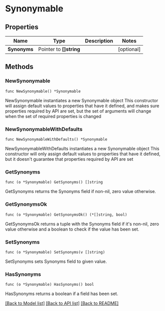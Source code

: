 # Synonymable

## Properties

Name | Type | Description | Notes
------------ | ------------- | ------------- | -------------
**Synonyms** | Pointer to **[]string** |  | [optional] 

## Methods

### NewSynonymable

`func NewSynonymable() *Synonymable`

NewSynonymable instantiates a new Synonymable object
This constructor will assign default values to properties that have it defined,
and makes sure properties required by API are set, but the set of arguments
will change when the set of required properties is changed

### NewSynonymableWithDefaults

`func NewSynonymableWithDefaults() *Synonymable`

NewSynonymableWithDefaults instantiates a new Synonymable object
This constructor will only assign default values to properties that have it defined,
but it doesn't guarantee that properties required by API are set

### GetSynonyms

`func (o *Synonymable) GetSynonyms() []string`

GetSynonyms returns the Synonyms field if non-nil, zero value otherwise.

### GetSynonymsOk

`func (o *Synonymable) GetSynonymsOk() (*[]string, bool)`

GetSynonymsOk returns a tuple with the Synonyms field if it's non-nil, zero value otherwise
and a boolean to check if the value has been set.

### SetSynonyms

`func (o *Synonymable) SetSynonyms(v []string)`

SetSynonyms sets Synonyms field to given value.

### HasSynonyms

`func (o *Synonymable) HasSynonyms() bool`

HasSynonyms returns a boolean if a field has been set.


[[Back to Model list]](../README.md#documentation-for-models) [[Back to API list]](../README.md#documentation-for-api-endpoints) [[Back to README]](../README.md)


